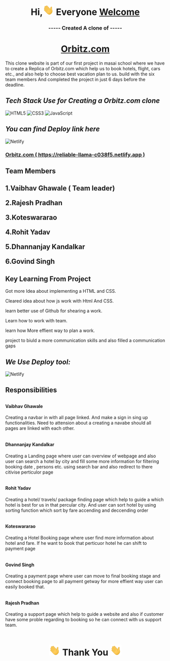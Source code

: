 
<h1 align="center"> Hi,<img style="width: 35px;" src="https://raw.githubusercontent.com/ABSphreak/ABSphreak/master/gifs/Hi.gif" alt=""> Everyone <a href="https://reliable-llama-c038f5.netlify.app/" target="_blank"> Welcome </a></h1>
<h3 align="center" >-----  Created A clone of  -----</h3>
<h1 align="center"><a href="https://reliable-llama-c038f5.netlify.app/" target="_blank"> Orbitz.com</a></h1>

<p>
This clone website is part of our first project in masai school where we have to create a Replica of Orbitz.com which help us to book hotels, flight, cars etc., 
and also help to choose best vacation plan to us. build with the six team members And completed the project in just 6 days before the deadline.
</p>

<h2 align="left"><i>Tech Stack Use for Creating a Orbitz.com clone</i></h2>
<div align="left">
<img alt="HTML5" src="https://img.shields.io/badge/html5-%23E34F26.svg?style=for-the-badge&logo=html5&logoColor=white"/>
<img alt="CSS3" src="https://img.shields.io/badge/css3-%231572B6.svg?style=for-the-badge&logo=css3&logoColor=white"/> 
<img alt="JavaScript" src="https://img.shields.io/badge/javascript-%23323330.svg?style=for-the-badge&logo=javascript&logoColor=%23F7DF1E"/>
</div>

<h2 align="left"><i>You can find Deploy link here</i></h2>
  <img alt="Netlify" src="https://img.shields.io/badge/Netlify-00C7B7?style=for-the-badge&logo=netlify&logoColor=white"/>
<h3 align="left"><a href="https://reliable-llama-c038f5.netlify.app/" target="_blank"> Orbitz.com ( https://reliable-llama-c038f5.netlify.app )</a></h3>


<h2>Team Members<h2>
<p>1.Vaibhav Ghawale ( Team leader)</p>
<p>2.Rajesh Pradhan </p>
<p>3.Koteswararao</p>
<p>4.Rohit Yadav </p>
<p>5.Dhannanjay Kandalkar </p>
<p>6.Govind Singh</p>


<h2>Key Learning From Project</h2>
<p>Got more Idea about implementing a HTML and CSS.</p>
<p>Cleared idea about how js work with Html And CSS.</p>
<p>learn better use of Github for shearing a work.</p>
<p>Learn how to work with team.</p>
<p>learn how More effient way to plan a work.</p>
<p>project to biuld a more communication skills and also filled a communication gaps</p>

<h2 align="left"><i> We Use Deploy tool:</i></h2>
<div align="left">
  <img alt="Netlify" src="https://img.shields.io/badge/Netlify-00C7B7?style=for-the-badge&logo=netlify&logoColor=white"/>
</div>
<h2>Responsibilities<h2>
<h4>Vaibhav Ghawale </h4>
<p>Creating a navbar in with all page linked. And make a sign in sing up functionalities. Need to attension about a creating a navabe should all pages are linked with each other.</p>
 <div style="display: grid; grid-template-columns: repeat(2,1fr); gap:20px" >

  <img style="width: 100%;" src="https://github.com/thecodervaibhav/Orbitz.com-clone/blob/main/src/2.png" alt="">
  <img style="width: 100%;" src="https://github.com/thecodervaibhav/Orbitz.com-clone/blob/main/src/3.png" alt="">
 </div>

<h4>Dhannanjay Kandalkar </h4>
<p> Creating a Landing page where user can overview of webpage and also user can search a hotel by city and fill some more information for filtering booking date , persons etc. using search bar and also redirect to there citivise perticulor page </p>
 <div style="display: grid; grid-template-columns: repeat(2,1fr); gap:20px " >
  <img style="width: 100%;" src="https://github.com/thecodervaibhav/Orbitz.com-clone/blob/main/src/4.png" alt="">
  <img style="width: 100%;" src="https://github.com/thecodervaibhav/Orbitz.com-clone/blob/main/src/5.png" alt="">

 </div>


<h4>Rohit Yadav </h4>
<p> Creating a hotel/ travels/ package finding page which help to guide a which hotel is best for us in that percular city. And user can sort hotel by using sorting function which sort by fare accending and deccending order </p>
 <div style="display: grid; grid-template-columns: repeat(2,1fr); gap:20px " >
  <img style="width: 100%;" src="https://github.com/thecodervaibhav/Orbitz.com-clone/blob/main/src/7.png" alt="">
  <img style="width: 100%;" src="https://github.com/thecodervaibhav/Orbitz.com-clone/blob/main/src/8.png" alt="">

 </div>

<h4>Koteswararao</h4>
<p> Creating a Hotel Booking page where user find more information about hotel and fare. If he want to book that perticuor hotel he can shift to payment page </p>
 <div style="display: grid; grid-template-columns: repeat(2,1fr); gap:20px " >
  <img style="width: 100%;" src="https://github.com/thecodervaibhav/Orbitz.com-clone/blob/main/src/10.png" alt="">
  <img style="width: 100%;" src="https://github.com/thecodervaibhav/Orbitz.com-clone/blob/main/src/11.png" alt="">

 </div>
<h4>Govind Singh</h4>
<p> Creating a payment page where user can move to final booking stage and connect booking page to all payment getway for more effient way user can easily booked that. </p>
 <div style="display: grid; grid-template-columns: repeat(2,1fr);gap:20px " >
  <img style="width: 100%;" src="https://github.com/thecodervaibhav/Orbitz.com-clone/blob/main/src/13.png" alt="">
  <img style="width: 100%;" src="https://github.com/thecodervaibhav/Orbitz.com-clone/blob/main/src/14.png" alt="">

 </div>
<h4>Rajesh Pradhan </h4>
<p> Creating a support page which help to guide a website and also if customer have some proble regarding to booking so he can connect with us support team.</p>
 <div style="display: grid; grid-template-columns: repeat(2,1fr);gap:20px " >
  <img style="width: 100%;" src="https://github.com/thecodervaibhav/Orbitz.com-clone/blob/main/src/16.png" alt="">
  <img style="width: 100%;" src="https://github.com/thecodervaibhav/Orbitz.com-clone/blob/main/src/17.png" alt="">

 </div>

<h1 align="center"> <img style="width: 35px;" src="https://raw.githubusercontent.com/ABSphreak/ABSphreak/master/gifs/Hi.gif" alt=""> Thank You <img style="width: 35px;" src="https://raw.githubusercontent.com/ABSphreak/ABSphreak/master/gifs/Hi.gif" alt=""> <a href="https://reliable-llama-c038f5.netlify.app/" target="_blank"> </a></h1>
